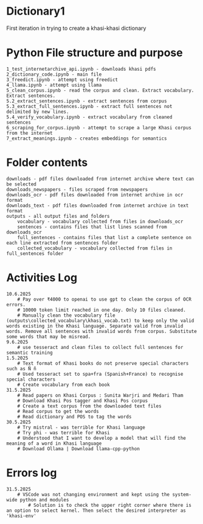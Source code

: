 # Dictionary1
First iteration in trying to create a khasi-khasi dictionary

# Python File structure and purpose
    1_test_internetarchive_api.ipynb - downloads khasi pdfs 
    2_dictionary_code.ipynb - main file
    3_freedict.ipynb - attempt using freedict
    4_llama.ipynb - attempt using llama
    5_clean_corpus.ipynb - read the corpus and clean. Extract vocabulary. Extract sentences.
    5.2_extract_sentences.ipynb - extract sentences from corpus
    5.3_extract_full_sentences.ipynb - extract full sentences not delimited by new lines.
    5.4_verify_vocabulary.ipynb - extract vocabulary from cleaned sentences
    6_scraping_for_corpus.ipynb - attempt to scrape a large Khasi corpus from the internet
    7_extract_meanings.ipynb - creates embeddings for semantics

# Folder contents
    downloads - pdf files downloaded from internet archive where text can be selected
    downloads_newspapers - files scraped from newspapers
    downloads_ocr - pdf files downloaded from internet archive in ocr format
    downloads_text - pdf files downloaded from internet archive in text format
    outputs - all output files and folders
        vocabulary - vocabulary collected from files in downloads_ocr
        sentences - contains files that list lines scanned from downloads_ocr
        full_sentences - contains files that list a complete sentence on each line extracted from sentences folder 
        collected_vocabulary - vocabulary collected from files in full_sentences folder

# Activities Log
    10.6.2025
        # Pay over ₹4000 to openai to use gpt to clean the corpus of OCR errors.
        # 10000 token limit reached in one day. Only 10 files cleaned.
        # Manually clean the vocabulary file (outputs\collected_vocabulary\khasi_vocab.txt) to keep only the valid words existing in the Khasi language. Separate valid from invalid words. Remove all sentences with invalid words from corpus. Substitute some words that may be misread.
    9.6.2025
        # use tesseract and clean files to collect full sentences for semantic training
    1.5.2025
        # Text format of Khasi books do not preserve special characters such as Ñ ñ
        # Used tesseract set to spa+fra (Spanish+France) to recognise special characters
        # Create vocabulary from each book
    31.5.2025
        # Read papers on Khasi Corpus : Sunita Warjri and Medari Tham 
        # Download Khasi Pos tagger and Khasi Pos corpus
        # Create a text corpus from the downloaded text files
        # Read corpus to get the words
        # Read dictionary and POS to tag the words
    30.5.2025
        # Try mistral - was terrible for Khasi language
        # Try phi - was terrible for Khasi
        # Understood that I want to develop a model that will find the meaning of a word in Khasi language
        # Download Ollama | Download llama-cpp-python

# Errors log
    31.5.2025
        # VSCode was not changing environment and kept using the system-wide python and modules
            # Solution is to check the upper right corner where there is an option to select kernel. Then select the desired interpreter as 'khasi-env'
        